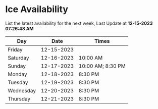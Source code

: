 # Ice Availability

List the latest availability for the next week, Last Update at **12-15-2023 07:26:48 AM**

| Day         | Date        | Times       |
| ----------- | ----------- | ----------- |
|Friday|12-15-2023||
|Saturday|12-16-2023|10:00 AM|
|Sunday|12-17-2023|10:00 AM; 8:30 PM|
|Monday|12-18-2023|8:30 PM|
|Tuesday|12-19-2023|8:30 PM|
|Wednesday|12-20-2023|8:30 PM|
|Thursday|12-21-2023|8:30 PM|

